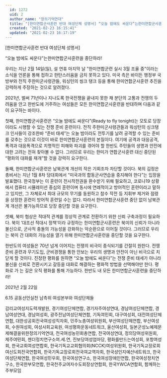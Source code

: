 ```yaml
---
  id: 1272
  uid: 2
  author_name: "정의기억연대"
  title: "[한미연합군사훈련 반대 여성단체 성명서] “오늘 밤에도 싸운다”는한미연합군사훈련을 중단하라!"
  created: "2021-02-23 16:15:41"
  updated: "2021-02-23 16:17:19"
---
```

\[한미연합군사훈련 반대 여성단체 성명서\]
 
“오늘 밤에도 싸운다”는한미연합군사훈련을 중단하라!
 
우리는 지난 2월 14일(일), 설 연휴 마지막 날 "한미연합군련 실시 3월 조율 중"이라는 소식을 언론을 통해 접하고 한탄스러움을 금치 못하고 있다. 미국 측은 바이든 행정부 국방부와 전직 주한미군사령관들, 워싱턴의 씽크 탱크 등을 통해 한미연합군사훈련 추진을 강력하게 주장하는 것으로 알려졌다.
 
2021년, 벌써 71년이나 지나도록 한국전쟁을 끝내지 못한 채 분단의 고통과 전쟁의 두려움을 안고 한반도에 거주하는 여성들은 모든 한미연합군사훈련을 반대하며 다음과 같이 요구하는 바이다.
 
첫째, 한미연합군사훈련은 “오늘 밤에도 싸운다”(Ready to fly tonight)는 모토로 당장이라도 시행할 수 있는 전쟁 준비 훈련이다. 전직 주한미군사령관들과 워싱턴의 싱크탱크 인사들이 강조한바 “준비 태세”는 오늘 밤이라도 전투기를 날려 공격할 수 있는 준비를 갖추는 것으로 이것이 바로 한미연합군사훈련의 본질이다. 여기에 공격과 대응공격, 폭격과 대응폭격으로 치명적인 피해와 파괴를 겪어야 할 한반도 주민들의 생명과 안전에 대한 고려는 전혀 찾아볼 수 없다. 그러므로 우리는 한미가 연합군사훈련 대신 중단된 “평화의 대화를 재개”할 것을 강력히 요구한다.
 
둘째, 한미연합군사훈련은 남북관계 개선의 작은 기회조차 차단할 것이다. 북의 김정은 총비서는 지난 1월 8차 당대회에서 “미국과의 합동군사연습을 중지해야 한다”는 입장을 발표했다. 한국정부는 이 훈련이 전시작전권을 환수받기 위해 필요하고, 코로나19 상황에서 컴퓨터 시뮬레이션 중심의 훈련이며 동시에 연례적이고 방어적인 훈련이라고 말하고 있지만, 그 자체로서 최대 규모의 무기를 동원하고 참수 작전 등 지휘부 제거와 점령을 상정한 훈련이 방어적 훈련일 수는 없다. 따라서 한미연합군사훈련 중단 없이 남북관계 개선은 불가능하므로 당장 중단할 것을 요구한다.
 
셋째, 북미 협상은 적대적 관계를 정상적 관계로 전환하기 위한 신뢰 구축과정이 필요하다. 북이 ‘대조선 적대시 정책’이라 규정하는 한미연합군사훈련은 북미의 신뢰가 아니라 불신으로, 군사적 충돌의 가능성을 강화하는 악순환으로 이어질 것이다. 그러므로 우리는 북미 간 대화의 가능성을 열기 위해 한미연합군사훈련을 중단할 것을 요구한다.
 
한반도의 여성들은 70년 넘게 이어지는 전쟁의 비극이 종식되기를 간절히 원한다. 전쟁 준비 훈련과 무기도입, 군비경쟁을 통한 안보는 우리의 생명과 안전이 아닌 비극으로 치닫게 할 것이다. 진정한 평화를 원하면 “오늘 밤에도 싸운다”는 전쟁 준비 태세가 아니라 불신을 신뢰로 전환시키고 갈등을 대화로 해결하는 평화적 방법을 선택해야만 한다. 평화로 가
는 길은 오직 평화를 통해 가능하다. 한반도 내 모든 한미연합군사훈련을 중단하라!
 
2021년 2월 22일
 
6.15 공동선언실천 남측위 여성본부와 여성단체들

감리교여성지도력개발원, 경기여성단체연합, 경기자주여성연대, 경남여성단체연합, 경남여성연대, 경남여성회, 광주전남여성단체연합, 기독여민회, 대구여성회, 대전여성단체연합, 대한성공회전국여성성직자회, 민주노총여성위원회, 부산여성단체연합, 부산여성회, 수원여성회, 여성사회교육원, 여성평화운동네트워크, 울산여성회, 일본군성노예제문제해결을위한정의기억연대, 전국여성농민회총연합, 전국여성연대, 정의당여성위원회, 제주여민회, 젠더정치연구소여.세.연, 진보당여성엄마당, 평화를만드는여성회, 포항여성회, 한국교회여성연합회, 한국기독교교회협의회(NCCK)여성위원회, 한국기독교장로회여신도회전국연합회, 한국기독교장로회전국여교역자회, 한국성인지예산네트워크, 한국여성단체연합, 한국여성민우회, 한국여성연구소, 한국여성장애인연합, 한국여성정치연구소, 한국한부모연합, 한국천주교여자수도회장상연합회, 한국YWCA연합회, 함께하는주부모임
